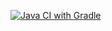 [![Java CI with Gradle](https://github.com/EvgeniaSerg/HW-Selenid/actions/workflows/gradle.yml/badge.svg)](https://github.com/EvgeniaSerg/HW-Selenid/actions/workflows/gradle.yml)